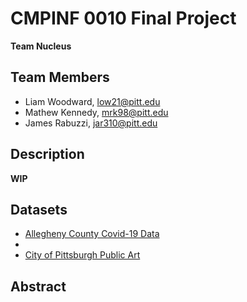 # CMPINF 0010 Final Project
**Team Nucleus**

## Team Members
* Liam Woodward, low21@pitt.edu
* Mathew Kennedy, mrk98@pitt.edu
* James Rabuzzi, jar310@pitt.edu

## Description

**WIP**

## Datasets
* [Allegheny County Covid-19 Data](https://data.wprdc.org/dataset/allegheny-county-covid-19-tests-cases-and-deaths/resource/0f214885-ff3e-44e1-9963-e9e9062a04d1)
* 
* [City of Pittsburgh Public Art](https://data.wprdc.org/dataset/city-of-pittsburgh-public-art/resource/00d74e83-8a23-486e-841b-286e1332a151)

## Abstract
